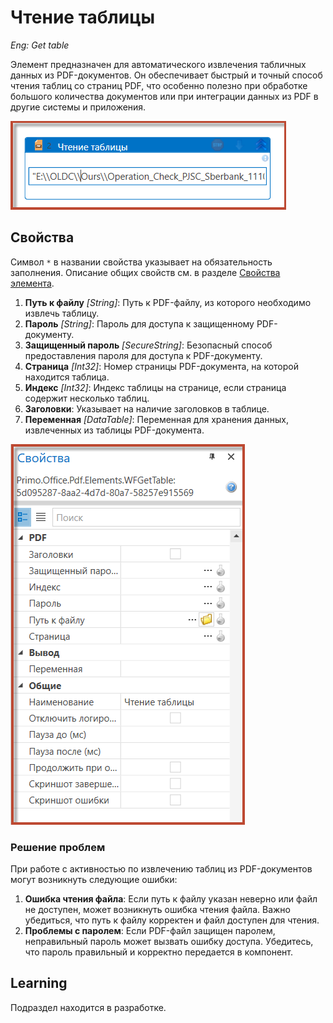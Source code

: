 # Чтение таблицы

*Eng: Get table*

Элемент предназначен для автоматического извлечения табличных данных из PDF-документов. Он обеспечивает быстрый и точный способ чтения таблиц со страниц PDF, что особенно полезно при обработке большого количества документов или при интеграции данных из PDF в другие системы и приложения.

![](<../../../.gitbook/assets1/gettable.png>)

## Свойства
Символ `*` в названии свойства указывает на обязательность заполнения. Описание общих свойств см. в разделе [Свойства элемента](https://docs.primo-rpa.ru/primo-rpa/primo-studio/process/elements#svoistva-elementa).

1. **Путь к файлу** *[String]*: Путь к PDF-файлу, из которого необходимо извлечь таблицу.
2. **Пароль** *[String]*: Пароль для доступа к защищенному PDF-документу.
3. **Защищенный пароль** *[SecureString]*: Безопасный способ предоставления пароля для доступа к PDF-документу.
4. **Страница** *[Int32]*: Номер страницы PDF-документа, на которой находится таблица.
5. **Индекс** *[Int32]*: Индекс таблицы на странице, если страница содержит несколько таблиц.
6. **Заголовки**: Указывает на наличие заголовков в таблице.
7. **Переменная** *[DataTable]*: Переменная для хранения данных, извлеченных из таблицы PDF-документа.
   

![](<../../../.gitbook/assets1/gettable2.png>)


### Решение проблем
При работе с активностью по извлечению таблиц из PDF-документов могут возникнуть следующие ошибки:

1. **Ошибка чтения файла**: Если путь к файлу указан неверно или файл не доступен, может возникнуть ошибка чтения файла. Важно убедиться, что путь к файлу корректен и файл доступен для чтения.
2. **Проблемы с паролем**: Если PDF-файл защищен паролем, неправильный пароль может вызвать ошибку доступа. Убедитесь, что пароль правильный и корректно передается в компонент.

## Learning

Подраздел находится в разработке.
